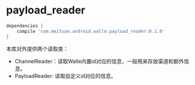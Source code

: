 # payload_reader

```groovy
dependencies {
    compile 'com.meituan.android.walle:payload_reader:0.1.0'
}
```

本库对外提供两个读取类：

- ChannelReader：读取Walle内置id对应的信息，一般用来存放渠道和额外信息。
- PayloadReader: 读取自定义id对应的信息。

